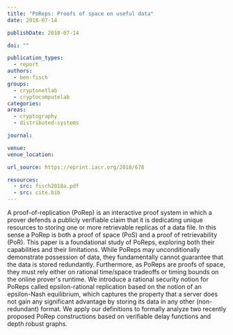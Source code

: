 ```yaml
---
title: "PoReps: Proofs of space on useful data"
date: 2018-07-14

publishDate: 2018-07-14

doi: ""

publication_types:
  - report
authors:
  - ben-fisch
groups:
  - cryptonetlab
  - cryptocomputelab
categories:
areas:
  - cryptography
  - distributed-systems

journal:

venue:
venue_location:

url_source: https://eprint.iacr.org/2018/678

resources:
  - src: fisch2018a.pdf
  - src: cite.bib
---
```

A proof-of-replication (PoRep) is an interactive proof system in which a prover defends a publicly verifiable claim that it is dedicating unique resources to storing one or more retrievable replicas of a data file. In this sense a PoRep is both a proof of space (PoS) and a proof of retrievability (PoR). This paper is a foundational study of PoReps, exploring both their capabilities and their limitations. While PoReps may unconditionally demonstrate possession of data, they fundamentally cannot guarantee that the data is stored redundantly. Furthermore, as PoReps are proofs of space, they must rely either on rational time/space tradeoffs or timing bounds on the online prover's runtime. We introduce a rational security notion for PoReps called epsilon-rational replication based on the notion of an epsilon-Nash equilibrium, which captures the property that a server does not gain any significant advantage by storing its data in any other (non-redundant) format. We apply our definitions to formally analyze two recently proposed PoRep constructions based on verifiable delay functions and depth robust graphs.
